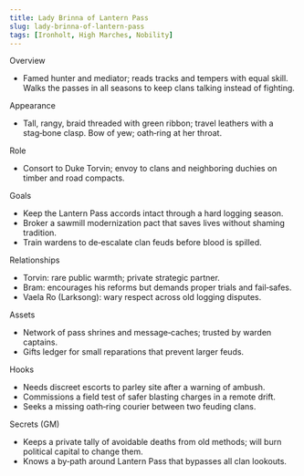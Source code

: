 ```yaml
---
title: Lady Brinna of Lantern Pass
slug: lady-brinna-of-lantern-pass
tags: [Ironholt, High Marches, Nobility]
---
```


Overview
- Famed hunter and mediator; reads tracks and tempers with equal skill. Walks the passes in all seasons to keep clans talking instead of fighting.

Appearance
- Tall, rangy, braid threaded with green ribbon; travel leathers with a stag‑bone clasp. Bow of yew; oath‑ring at her throat.

Role
- Consort to Duke Torvin; envoy to clans and neighboring duchies on timber and road compacts.

Goals
- Keep the Lantern Pass accords intact through a hard logging season.
- Broker a sawmill modernization pact that saves lives without shaming tradition.
- Train wardens to de‑escalate clan feuds before blood is spilled.

Relationships
- Torvin: rare public warmth; private strategic partner.
- Bram: encourages his reforms but demands proper trials and fail‑safes.
- Vaela Ro (Larksong): wary respect across old logging disputes.

Assets
- Network of pass shrines and message‑caches; trusted by warden captains.
- Gifts ledger for small reparations that prevent larger feuds.

Hooks
- Needs discreet escorts to parley site after a warning of ambush.
- Commissions a field test of safer blasting charges in a remote drift.
- Seeks a missing oath‑ring courier between two feuding clans.

Secrets (GM)
- Keeps a private tally of avoidable deaths from old methods; will burn political capital to change them.
- Knows a by‑path around Lantern Pass that bypasses all clan lookouts.

